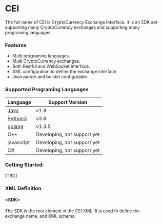 # CEI
The full name of CEI is CryptoCurrency Exchange Interface. It is an SDK set supporting many CryptoCurrency exchanges and supporting many programing languages.

### Features
* Multi programing languages.
* Multi CryptoCurrency exchanges.
* Both Restful and WebSocket interface.
* XML configuration to define the exchange Interface.
* Json parser and builder configurable.
 
### Supported Programing Languages

|  Language   | Support Version |
|  ----  | ----  |
| [Java](https://github.com/macomfan/cei/tree/master/framework/cei_java) | v1.8 |
| [Python3](https://github.com/macomfan/cei)   | v3.8 |
| [golang](https://github.com/macomfan/cei)  | v1.3.5 |
| C++ | Developing, not support yet |
| javascript | Developing, not support yet |
| C# | Developing, not support yet |

### Getting Started:
[TBD]


### XML Definition

#### \<SDK>
The SDK is the root element in the CEI XML. It is used fo define the exchange name, and XML schema.
